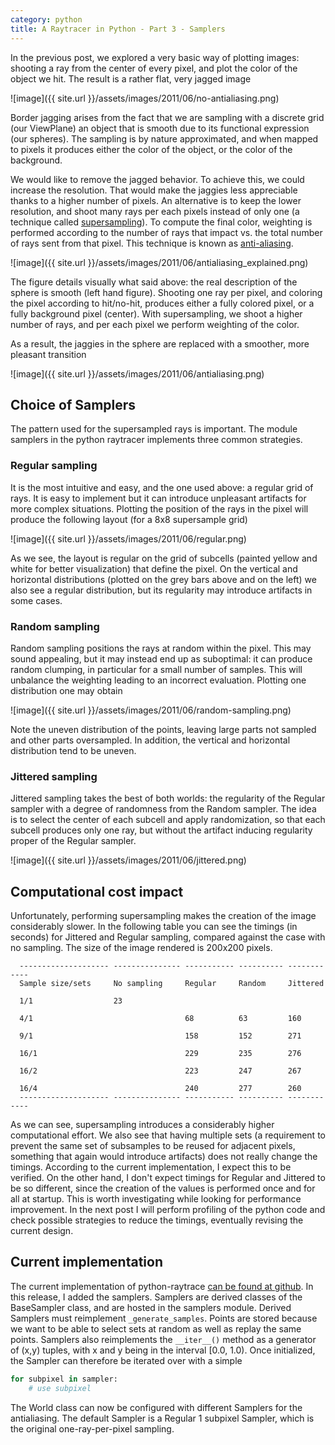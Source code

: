```yaml
---
category: python
title: A Raytracer in Python - Part 3 - Samplers
---
```


In the previous post, we explored a very basic way of plotting images:
shooting a ray from the center of every pixel, and plot the color of the
object we hit. The result is a rather flat, very jagged image

![image]({{ site.url }}/assets/images/2011/06/no-antialiasing.png)

Border jagging arises from the fact that we are sampling with a discrete
grid (our ViewPlane) an object that is smooth due to its functional
expression (our spheres). The sampling is by nature approximated, and
when mapped to pixels it produces either the color of the object, or the
color of the background.

We would like to remove the jagged behavior. To achieve this, we could
increase the resolution. That would make the jaggies less appreciable
thanks to a higher number of pixels. An alternative is to keep the lower
resolution, and shoot many rays per each pixels instead of only one (a
technique called
[supersampling](http://en.wikipedia.org/wiki/Supersampling)). To compute
the final color, weighting is performed according to the number of rays
that impact vs. the total number of rays sent from that pixel. This
technique is known as
[anti-aliasing](http://en.wikipedia.org/wiki/Anti-aliasing).

![image]({{ site.url }}/assets/images/2011/06/antialiasing_explained.png)

The figure details visually what said above: the real description of the
sphere is smooth (left hand figure). Shooting one ray per pixel, and
coloring the pixel according to hit/no-hit, produces either a fully
colored pixel, or a fully background pixel (center). With supersampling,
we shoot a higher number of rays, and per each pixel we perform
weighting of the color.

As a result, the jaggies in the sphere are replaced with a smoother,
more pleasant transition

![image]({{ site.url }}/assets/images/2011/06/antialiasing.png)

Choice of Samplers
------------------

The pattern used for the supersampled rays is important. The module
samplers in the python raytracer implements three common strategies.

### Regular sampling

It is the most intuitive and easy, and the one used above: a regular
grid of rays. It is easy to implement but it can introduce unpleasant
artifacts for more complex situations. Plotting the position of the rays
in the pixel will produce the following layout (for a 8x8 supersample
grid)

![image]({{ site.url }}/assets/images/2011/06/regular.png)

As we see, the layout is regular on the grid of subcells (painted yellow
and white for better visualization) that define the pixel. On the
vertical and horizontal distributions (plotted on the grey bars above
and on the left) we also see a regular distribution, but its regularity
may introduce artifacts in some cases.

### Random sampling

Random sampling positions the rays at random within the pixel. This may
sound appealing, but it may instead end up as suboptimal: it can produce
random clumping, in particular for a small number of samples. This will
unbalance the weighting leading to an incorrect evaluation. Plotting one
distribution one may obtain

![image]({{ site.url }}/assets/images/2011/06/random-sampling.png)

Note the uneven distribution of the points, leaving large parts not
sampled and other parts oversampled. In addition, the vertical and
horizontal distribution tend to be uneven.

### Jittered sampling

Jittered sampling takes the best of both worlds: the regularity of the
Regular sampler with a degree of randomness from the Random sampler. The
idea is to select the center of each subcell and apply randomization, so
that each subcell produces only one ray, but without the artifact
inducing regularity proper of the Regular sampler.

![image]({{ site.url }}/assets/images/2011/06/jittered.png)

Computational cost impact
-------------------------

Unfortunately, performing supersampling makes the creation of the image
considerably slower. In the following table you can see the timings (in
seconds) for Jittered and Regular sampling, compared against the case
with no sampling. The size of the image rendered is 200x200 pixels.

```
  -------------------- --------------- ----------- ---------- ------------
  Sample size/sets     No sampling     Regular     Random     Jittered

  1/1                  23                                     

  4/1                                  68          63         160

  9/1                                  158         152        271

  16/1                                 229         235        276

  16/2                                 223         247        267

  16/4                                 240         277        260
  -------------------- --------------- ----------- ---------- ------------
```

As we can see, supersampling introduces a considerably higher
computational effort. We also see that having multiple sets (a
requirement to prevent the same set of subsamples to be reused for
adjacent pixels, something that again would introduce artifacts) does
not really change the timings. According to the current implementation,
I expect this to be verified. On the other hand, I don\'t expect timings
for Regular and Jittered to be so different, since the creation of the
values is performed once and for all at startup. This is worth
investigating while looking for performance improvement. In the next
post I will perform profiling of the python code and check possible
strategies to reduce the timings, eventually revising the current
design.

Current implementation
----------------------

The current implementation of python-raytrace [can be found at github](https://github.com/stefanoborini/python-raytrace/commit/00de858590b76929d216bfe0d53605ddcbde8548).
In this release, I added the samplers. Samplers are derived classes of
the BaseSampler class, and are hosted in the samplers module. Derived
Samplers must reimplement `_generate_samples`. Points are stored because
we want to be able to select sets at random as well as replay the same
points. Samplers also reimplements the `__iter__()` method as a
generator of (x,y) tuples, with x and y being in the interval \[0.0,
1.0). Once initialized, the Sampler can therefore be iterated over with
a simple

```python
for subpixel in sampler:
    # use subpixel
```

The World class can now be configured with different Samplers for the
antialiasing. The default Sampler is a Regular 1 subpixel Sampler, which
is the original one-ray-per-pixel sampling.
